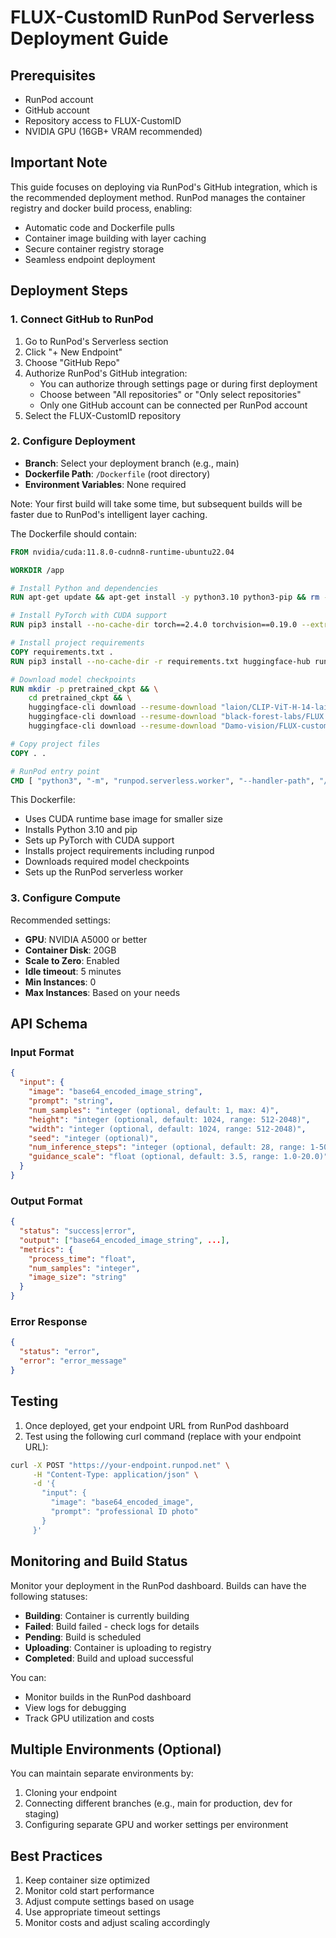 # FLUX-CustomID RunPod Serverless Deployment Guide

## Prerequisites
- RunPod account
- GitHub account
- Repository access to FLUX-CustomID
- NVIDIA GPU (16GB+ VRAM recommended)

## Important Note
This guide focuses on deploying via RunPod's GitHub integration, which is the recommended deployment method. RunPod manages the container registry and docker build process, enabling:
- Automatic code and Dockerfile pulls
- Container image building with layer caching
- Secure container registry storage
- Seamless endpoint deployment

## Deployment Steps

### 1. Connect GitHub to RunPod
1. Go to RunPod's Serverless section
2. Click "+ New Endpoint"
3. Choose "GitHub Repo"
4. Authorize RunPod's GitHub integration:
   - You can authorize through settings page or during first deployment
   - Choose between "All repositories" or "Only select repositories"
   - Only one GitHub account can be connected per RunPod account
5. Select the FLUX-CustomID repository

### 2. Configure Deployment
- **Branch**: Select your deployment branch (e.g., main)
- **Dockerfile Path**: `/Dockerfile` (root directory)
- **Environment Variables**: None required

Note: Your first build will take some time, but subsequent builds will be faster due to RunPod's intelligent layer caching.

The Dockerfile should contain:
```dockerfile
FROM nvidia/cuda:11.8.0-cudnn8-runtime-ubuntu22.04

WORKDIR /app

# Install Python and dependencies
RUN apt-get update && apt-get install -y python3.10 python3-pip && rm -rf /var/lib/apt/lists/*

# Install PyTorch with CUDA support
RUN pip3 install --no-cache-dir torch==2.4.0 torchvision==0.19.0 --extra-index-url https://download.pytorch.org/whl/cu118

# Install project requirements
COPY requirements.txt .
RUN pip3 install --no-cache-dir -r requirements.txt huggingface-hub runpod

# Download model checkpoints
RUN mkdir -p pretrained_ckpt && \
    cd pretrained_ckpt && \
    huggingface-cli download --resume-download "laion/CLIP-ViT-H-14-laion2B-s32B-b79K" --local-dir openclip-vit-h-14 && \
    huggingface-cli download --resume-download "black-forest-labs/FLUX.1-dev" --local-dir flux.1-dev && \
    huggingface-cli download --resume-download "Damo-vision/FLUX-customID" --local-dir . --include="*.pt"

# Copy project files
COPY . .

# RunPod entry point
CMD [ "python3", "-m", "runpod.serverless.worker", "--handler-path", "/app/handler.py" ]
```

This Dockerfile:
- Uses CUDA runtime base image for smaller size
- Installs Python 3.10 and pip
- Sets up PyTorch with CUDA support
- Installs project requirements including runpod
- Downloads required model checkpoints
- Sets up the RunPod serverless worker

### 3. Configure Compute
Recommended settings:
- **GPU**: NVIDIA A5000 or better
- **Container Disk**: 20GB
- **Scale to Zero**: Enabled
- **Idle timeout**: 5 minutes
- **Min Instances**: 0
- **Max Instances**: Based on your needs

## API Schema

### Input Format
```json
{
  "input": {
    "image": "base64_encoded_image_string",
    "prompt": "string",
    "num_samples": "integer (optional, default: 1, max: 4)",
    "height": "integer (optional, default: 1024, range: 512-2048)",
    "width": "integer (optional, default: 1024, range: 512-2048)",
    "seed": "integer (optional)",
    "num_inference_steps": "integer (optional, default: 28, range: 1-50)",
    "guidance_scale": "float (optional, default: 3.5, range: 1.0-20.0)"
  }
}
```

### Output Format
```json
{
  "status": "success|error",
  "output": ["base64_encoded_image_string", ...],
  "metrics": {
    "process_time": "float",
    "num_samples": "integer",
    "image_size": "string"
  }
}
```

### Error Response
```json
{
  "status": "error",
  "error": "error_message"
}
```

## Testing
1. Once deployed, get your endpoint URL from RunPod dashboard
2. Test using the following curl command (replace with your endpoint URL):
```bash
curl -X POST "https://your-endpoint.runpod.net" \
     -H "Content-Type: application/json" \
     -d '{
       "input": {
         "image": "base64_encoded_image",
         "prompt": "professional ID photo"
       }
     }'
```

## Monitoring and Build Status
Monitor your deployment in the RunPod dashboard. Builds can have the following statuses:
- **Building**: Container is currently building
- **Failed**: Build failed - check logs for details
- **Pending**: Build is scheduled
- **Uploading**: Container is uploading to registry
- **Completed**: Build and upload successful

You can:
- Monitor builds in the RunPod dashboard
- View logs for debugging
- Track GPU utilization and costs

## Multiple Environments (Optional)
You can maintain separate environments by:
1. Cloning your endpoint
2. Connecting different branches (e.g., main for production, dev for staging)
3. Configuring separate GPU and worker settings per environment

## Best Practices
1. Keep container size optimized
2. Monitor cold start performance
3. Adjust compute settings based on usage
4. Use appropriate timeout settings
5. Monitor costs and adjust scaling accordingly
